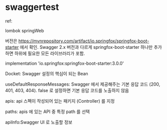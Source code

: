 # swaggertest
ref:

lombok
springWeb

버전은 https://mvnrepository.com/artifact/io.springfox/springfox-boot-starter 에서 확인.
Swagger 2.x 버전과 다르게 springfox-boot-starter 하나만 추가하면 하위에 필요한 모든 라이브러리가 포함.

implementation 'io.springfox:springfox-boot-starter:3.0.0'

Docket: Swagger 설정의 핵심이 되는 Bean

useDefaultResponseMessages: Swagger 에서 제공해주는 기본 응답 코드 (200, 401, 403, 404). false 로 설정하면 기본 응답 코드를 노출하지 않음

apis: api 스펙이 작성되어 있는 패키지 (Controller) 를 지정

paths: apis 에 있는 API 중 특정 path 를 선택

apiInfo:Swagger UI 로 노출할 정보
